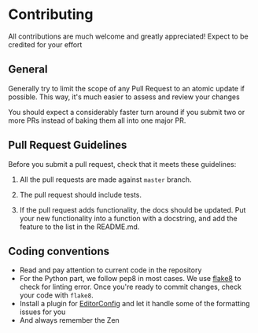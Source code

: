 # Contributing
All contributions are much welcome and greatly appreciated! Expect to be
credited for your effort

## General
Generally try to limit the scope of any Pull Request to an atomic update if
possible. This way, it's much easier to assess and review your changes

You should expect a considerably faster turn around if you submit two or more
PRs instead of baking them all into one major PR.

## Pull Request Guidelines
Before you submit a pull request, check that it meets these guidelines:

1. All the pull requests are made against `master` branch.

2. The pull request should include tests.

3. If the pull request adds functionality, the docs should be updated. Put
your new functionality into a function with a docstring, and add the feature
to the list in the README.md.

## Coding conventions

- Read and pay attention to current code in the repository
- For the Python part, we follow pep8 in most cases. We use [flake8][flake8]
to check for linting error. Once you're ready to commit changes, check your
code with `flake8`.
- Install a plugin for [EditorConfig][editorconfig] and let it handle some of the formatting issues for you
- And always remember the Zen

[editorconfig]: http://editorconfig.org/
[flake8]: http://flake8.readthedocs.org/en/latest/

